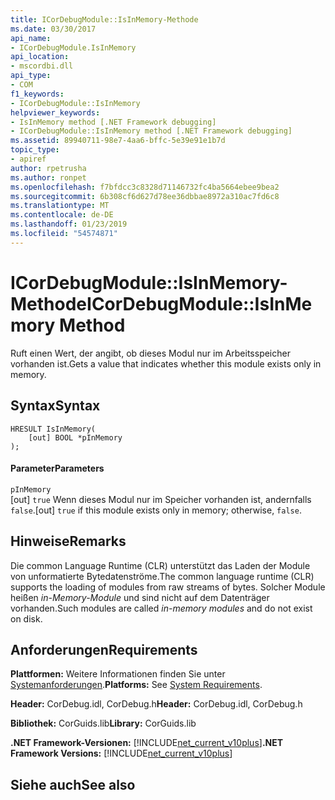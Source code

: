 ```yaml
---
title: ICorDebugModule::IsInMemory-Methode
ms.date: 03/30/2017
api_name:
- ICorDebugModule.IsInMemory
api_location:
- mscordbi.dll
api_type:
- COM
f1_keywords:
- ICorDebugModule::IsInMemory
helpviewer_keywords:
- IsInMemory method [.NET Framework debugging]
- ICorDebugModule::IsInMemory method [.NET Framework debugging]
ms.assetid: 89940711-98e7-4aa6-bffc-5e39e91e1b7d
topic_type:
- apiref
author: rpetrusha
ms.author: ronpet
ms.openlocfilehash: f7bfdcc3c8328d71146732fc4ba5664ebee9bea2
ms.sourcegitcommit: 6b308cf6d627d78ee36dbbae8972a310ac7fd6c8
ms.translationtype: MT
ms.contentlocale: de-DE
ms.lasthandoff: 01/23/2019
ms.locfileid: "54574871"
---
```

# <a name="icordebugmoduleisinmemory-method"></a><span data-ttu-id="80317-102">ICorDebugModule::IsInMemory-Methode</span><span class="sxs-lookup"><span data-stu-id="80317-102">ICorDebugModule::IsInMemory Method</span></span>
<span data-ttu-id="80317-103">Ruft einen Wert, der angibt, ob dieses Modul nur im Arbeitsspeicher vorhanden ist.</span><span class="sxs-lookup"><span data-stu-id="80317-103">Gets a value that indicates whether this module exists only in memory.</span></span>  
  
## <a name="syntax"></a><span data-ttu-id="80317-104">Syntax</span><span class="sxs-lookup"><span data-stu-id="80317-104">Syntax</span></span>  
  
```  
HRESULT IsInMemory(  
    [out] BOOL *pInMemory  
);  
```  
  
#### <a name="parameters"></a><span data-ttu-id="80317-105">Parameter</span><span class="sxs-lookup"><span data-stu-id="80317-105">Parameters</span></span>  
 `pInMemory`  
 <span data-ttu-id="80317-106">[out] `true` Wenn dieses Modul nur im Speicher vorhanden ist, andernfalls `false`.</span><span class="sxs-lookup"><span data-stu-id="80317-106">[out] `true` if this module exists only in memory; otherwise, `false`.</span></span>  
  
## <a name="remarks"></a><span data-ttu-id="80317-107">Hinweise</span><span class="sxs-lookup"><span data-stu-id="80317-107">Remarks</span></span>  
 <span data-ttu-id="80317-108">Die common Language Runtime (CLR) unterstützt das Laden der Module von unformatierte Bytedatenströme.</span><span class="sxs-lookup"><span data-stu-id="80317-108">The common language runtime (CLR) supports the loading of modules from raw streams of bytes.</span></span> <span data-ttu-id="80317-109">Solcher Module heißen *in-Memory-Module* und sind nicht auf dem Datenträger vorhanden.</span><span class="sxs-lookup"><span data-stu-id="80317-109">Such modules are called *in-memory modules* and do not exist on disk.</span></span>  
  
## <a name="requirements"></a><span data-ttu-id="80317-110">Anforderungen</span><span class="sxs-lookup"><span data-stu-id="80317-110">Requirements</span></span>  
 <span data-ttu-id="80317-111">**Plattformen:** Weitere Informationen finden Sie unter [Systemanforderungen](../../../../docs/framework/get-started/system-requirements.md).</span><span class="sxs-lookup"><span data-stu-id="80317-111">**Platforms:** See [System Requirements](../../../../docs/framework/get-started/system-requirements.md).</span></span>  
  
 <span data-ttu-id="80317-112">**Header:** CorDebug.idl, CorDebug.h</span><span class="sxs-lookup"><span data-stu-id="80317-112">**Header:** CorDebug.idl, CorDebug.h</span></span>  
  
 <span data-ttu-id="80317-113">**Bibliothek:** CorGuids.lib</span><span class="sxs-lookup"><span data-stu-id="80317-113">**Library:** CorGuids.lib</span></span>  
  
 <span data-ttu-id="80317-114">**.NET Framework-Versionen:** [!INCLUDE[net_current_v10plus](../../../../includes/net-current-v10plus-md.md)]</span><span class="sxs-lookup"><span data-stu-id="80317-114">**.NET Framework Versions:** [!INCLUDE[net_current_v10plus](../../../../includes/net-current-v10plus-md.md)]</span></span>  
  
## <a name="see-also"></a><span data-ttu-id="80317-115">Siehe auch</span><span class="sxs-lookup"><span data-stu-id="80317-115">See also</span></span>



